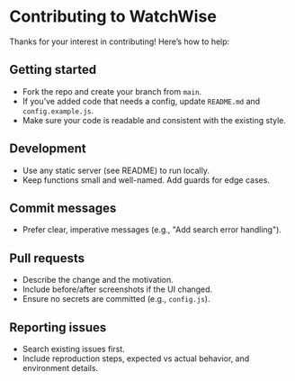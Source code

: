 # Contributing to WatchWise

Thanks for your interest in contributing! Here’s how to help:

## Getting started
- Fork the repo and create your branch from `main`.
- If you’ve added code that needs a config, update `README.md` and `config.example.js`.
- Make sure your code is readable and consistent with the existing style.

## Development
- Use any static server (see README) to run locally.
- Keep functions small and well-named. Add guards for edge cases.

## Commit messages
- Prefer clear, imperative messages (e.g., "Add search error handling").

## Pull requests
- Describe the change and the motivation.
- Include before/after screenshots if the UI changed.
- Ensure no secrets are committed (e.g., `config.js`).

## Reporting issues
- Search existing issues first.
- Include reproduction steps, expected vs actual behavior, and environment details.
